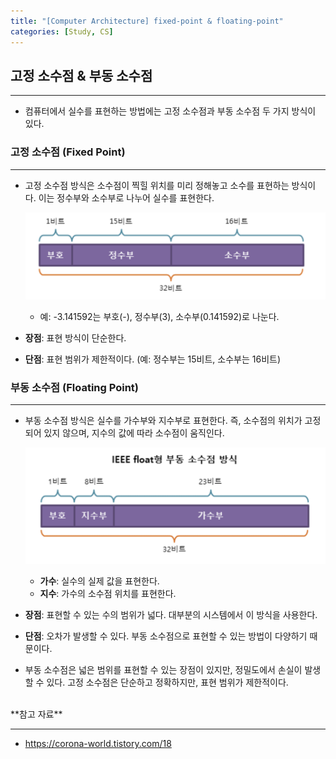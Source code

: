 ```yaml
---
title: "[Computer Architecture] fixed-point & floating-point"
categories: [Study, CS]
---
```



## 고정 소수점 & 부동 소수점

---

- 컴퓨터에서 실수를 표현하는 방법에는 고정 소수점과 부동 소수점 두 가지 방식이 있다.

### 고정 소수점 (Fixed Point)

---

- 고정 소수점 방식은 소수점이 찍힐 위치를 미리 정해놓고 소수를 표현하는 방식이다. 이는 정수부와 소수부로 나누어 실수를 표현한다.
    
    ![이미지](/assets/img/study/cs/computer_architecture/point(1).png)
    
    - 예: -3.141592는 부호(-), 정수부(3), 소수부(0.141592)로 나눈다.
- **장점**: 표현 방식이 단순한다.
- **단점**: 표현 범위가 제한적이다. (예: 정수부는 15비트, 소수부는 16비트)

### 부동 소수점 (Floating Point)

---

- 부동 소수점 방식은 실수를 가수부와 지수부로 표현한다. 즉, 소수점의 위치가 고정되어 있지 않으며, 지수의 값에 따라 소수점이 움직인다.
    
    ![이미지](/assets/img/study/cs/computer_architecture/point(2).png)
    
    - **가수**: 실수의 실제 값을 표현한다.
    - **지수**: 가수의 소수점 위치를 표현한다.
- **장점**: 표현할 수 있는 수의 범위가 넓다. 대부분의 시스템에서 이 방식을 사용한다.
- **단점**: 오차가 발생할 수 있다. 부동 소수점으로 표현할 수 있는 방법이 다양하기 때문이다.

- 부동 소수점은 넓은 범위를 표현할 수 있는 장점이 있지만, 정밀도에서 손실이 발생할 수 있다. 고정 소수점은 단순하고 정확하지만, 표현 범위가 제한적이다.



<br>
**참고 자료**

---

- https://corona-world.tistory.com/18